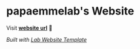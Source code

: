 
# papaemmelab's Website

Visit **[website url](#)** 🚀

_Built with [Lab Website Template](https://greene-lab.gitbook.io/lab-website-template-docs)_

